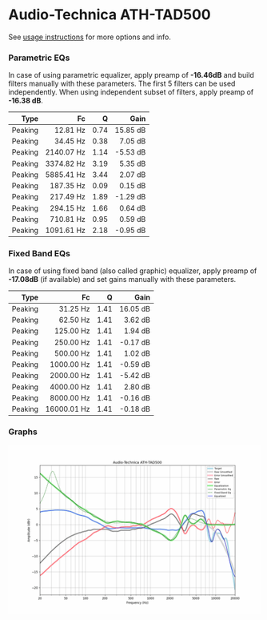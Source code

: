 # Audio-Technica ATH-TAD500
See [usage instructions](https://github.com/jaakkopasanen/AutoEq#usage) for more options and info.

### Parametric EQs
In case of using parametric equalizer, apply preamp of **-16.46dB** and build filters manually
with these parameters. The first 5 filters can be used independently.
When using independent subset of filters, apply preamp of **-16.38 dB**.

| Type    | Fc         |    Q | Gain     |
|--------:|-----------:|-----:|---------:|
| Peaking | 12.81 Hz   | 0.74 | 15.85 dB |
| Peaking | 34.45 Hz   | 0.38 | 7.05 dB  |
| Peaking | 2140.07 Hz | 1.14 | -5.53 dB |
| Peaking | 3374.82 Hz | 3.19 | 5.35 dB  |
| Peaking | 5885.41 Hz | 3.44 | 2.07 dB  |
| Peaking | 187.35 Hz  | 0.09 | 0.15 dB  |
| Peaking | 217.49 Hz  | 1.89 | -1.29 dB |
| Peaking | 294.15 Hz  | 1.66 | 0.64 dB  |
| Peaking | 710.81 Hz  | 0.95 | 0.59 dB  |
| Peaking | 1091.61 Hz | 2.18 | -0.95 dB |

### Fixed Band EQs
In case of using fixed band (also called graphic) equalizer, apply preamp of **-17.08dB**
(if available) and set gains manually with these parameters.

| Type    | Fc          |    Q | Gain     |
|--------:|------------:|-----:|---------:|
| Peaking | 31.25 Hz    | 1.41 | 16.05 dB |
| Peaking | 62.50 Hz    | 1.41 | 3.62 dB  |
| Peaking | 125.00 Hz   | 1.41 | 1.94 dB  |
| Peaking | 250.00 Hz   | 1.41 | -0.17 dB |
| Peaking | 500.00 Hz   | 1.41 | 1.02 dB  |
| Peaking | 1000.00 Hz  | 1.41 | -0.59 dB |
| Peaking | 2000.00 Hz  | 1.41 | -5.42 dB |
| Peaking | 4000.00 Hz  | 1.41 | 2.80 dB  |
| Peaking | 8000.00 Hz  | 1.41 | -0.16 dB |
| Peaking | 16000.01 Hz | 1.41 | -0.18 dB |

### Graphs
![](./Audio-Technica%20ATH-TAD500.png)